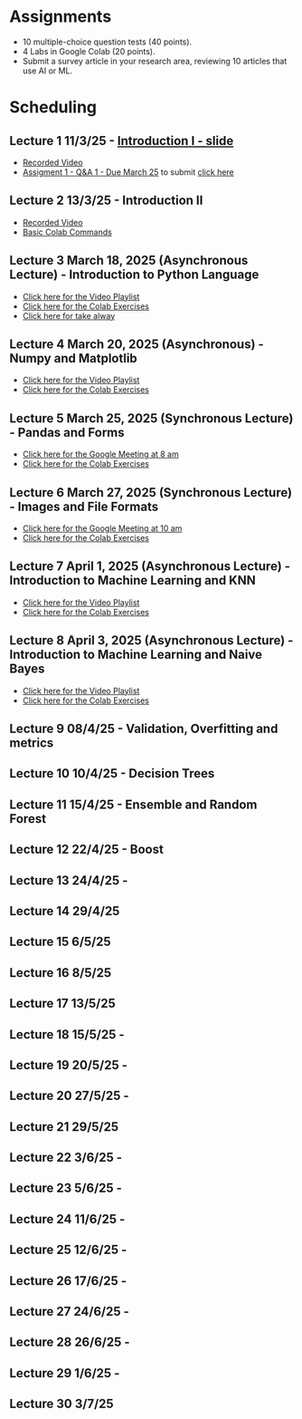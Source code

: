 # Assignments

* 10 multiple-choice question tests (40 points).
* 4 Labs in Google Colab (20 points).
* Submit a survey article in your research area, reviewing 10 articles that use AI or ML.  

# Scheduling

##  Lecture 1 11/3/25 - [Introduction I - slide](https://docs.google.com/presentation/d/10jTcNTy6A4eGegUodfMp8QGZ8cTOX7ObdbvcqoAawHU/edit?usp=sharing)
* [Recorded Video](https://www.youtube.com/playlist?list=PLcvOyD_LMr6lPWNXOfIj36AkIHIkYtM48)
* [Assigment 1 - Q&A 1 - Due March 25](https://colab.research.google.com/drive/1fCDq2dGGM_Zmsh58V_VUnBoeoiQ85YZk?usp=sharing)  to submit [click here](https://forms.gle/5NX4DqKMxHTT6eTx8)
  
## Lecture 2 13/3/25  -  Introduction II 

* [Recorded Video](https://www.youtube.com/playlist?list=PLcvOyD_LMr6l0dz9OLstXAbKzWkpaDqmH)
* [Basic Colab Commands](https://colab.research.google.com/drive/13n7krqZdgiSd2a_2LQVAZC1wu4j9Hi_E?usp=sharing)

## Lecture 3 March 18, 2025 (Asynchronous Lecture) - Introduction to Python Language
* [Click here for the Video Playlist](https://www.youtube.com/playlist?list=PLcvOyD_LMr6nuuHEVSuLcK_IKrCDvmQ_c)
* [Click here for the Colab Exercises](https://colab.research.google.com/drive/1kjNadd4g3y7ekMycTsZdA2tu9RpheEL5?usp=sharing)
* [Click here for take alway](https://colab.research.google.com/drive/1MKwIw093UG_S0r9wULwXfH_Xxb-mNbcL?usp=sharing)

## Lecture 4 March 20, 2025 (Asynchronous) - Numpy and Matplotlib
* [Click here for the Video Playlist](https://www.youtube.com/playlist?list=PLcvOyD_LMr6ml8OYhMJHYbhwZtfs_omd_)
* [Click here for the Colab Exercises](https://colab.research.google.com/drive/12h_GKcDJ0Qk9tN_MMXQueC4F4lk6a8SA?usp=sharing)

## Lecture 5 March 25, 2025 (Synchronous Lecture) - Pandas and Forms
* [Click here for the Google Meeting at 8 am]()
* [Click here for the Colab Exercises]()

## Lecture 6 March 27, 2025 (Synchronous Lecture) - Images and File Formats
* [Click here for the Google Meeting at 10 am]()
* [Click here for the Colab Exercises]()

## Lecture 7 April 1, 2025 (Asynchronous Lecture) - Introduction to Machine Learning and KNN
* [Click here for the Video Playlist]()
* [Click here for the Colab Exercises]()

## Lecture 8 April 3, 2025 (Asynchronous Lecture) - Introduction to Machine Learning and Naive Bayes
* [Click here for the Video Playlist]()
* [Click here for the Colab Exercises]()


## Lecture 9 08/4/25  - Validation, Overfitting and metrics
## Lecture 10 10/4/25 - Decision Trees
## Lecture 11 15/4/25 - Ensemble and Random Forest
## Lecture 12 22/4/25 - Boost
## Lecture 13 24/4/25 - 
## Lecture 14 29/4/25  
## Lecture 15 6/5/25    
## Lecture 16 8/5/25  
## Lecture 17 13/5/25 
## Lecture 18 15/5/25 - 
## Lecture 19 20/5/25 - 
## Lecture 20 27/5/25 - 
## Lecture 21 29/5/25  
## Lecture 22 3/6/25  - 
## Lecture 23 5/6/25  - 
## Lecture 24 11/6/25  - 
## Lecture 25 12/6/25 - 
## Lecture 26 17/6/25 - 
## Lecture 27 24/6/25 - 
## Lecture 28 26/6/25 -  
## Lecture 29 1/6/25 -  
## Lecture 30 3/7/25   




